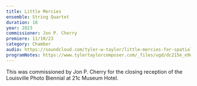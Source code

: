 ```yaml
---
title: Little Mercies
ensemble: String Quartet
duration: 18
year: 2023
commissioner: Jon P. Cherry
premiere: 11/10/23
category: Chamber
audio: https://soundcloud.com/tyler-w-taylor/little-mercies-for-spatial-string-quartet-2023
programNotes: https://www.tylertaylorcomposer.com/_files/ugd/dc215e_e9ddaff158db4e4298bf6e187443b320.pdf
---
```


This was commissioned by Jon P. Cherry for the closing reception of the Louisville Photo Biennial at 21c Museum Hotel.
